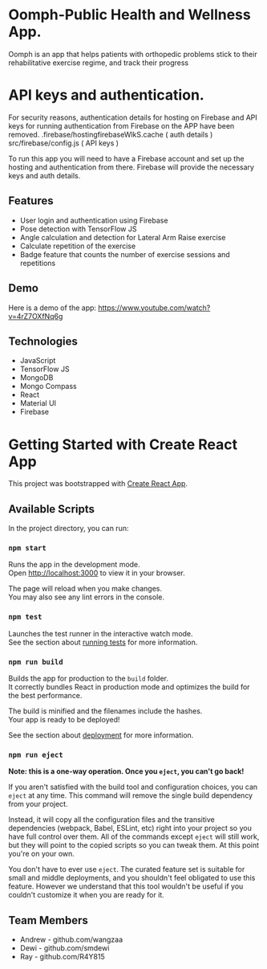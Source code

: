 <!-- @format -->

# Oomph-Public Health and Wellness App.

Oomph is an app that helps patients with orthopedic problems stick to their rehabilitative exercise regime, and track their progress

# API keys and authentication.

For security reasons, authentication details for hosting on Firebase and API keys for running authentication from Firebase on the APP have been removed.
.firebase/hostingfirebaseWlkS.cache ( auth details )
src/firebase/config.js ( API keys )

To run this app you will need to have a Firebase account and set up the hosting and authentication from there.
Firebase will provide the necessary keys and auth details.

## Features
* User login and authentication using Firebase
* Pose detection with TensorFlow JS
* Angle calculation and detection for Lateral Arm Raise exercise
* Calculate repetition of the exercise
* Badge feature that counts the number of exercise sessions and repetitions

## Demo
Here is a demo of the app: https://www.youtube.com/watch?v=4rZ7OXfNq6g

## Technologies
* JavaScript
* TensorFlow JS
* MongoDB
* Mongo Compass
* React
* Material UI
* Firebase

# Getting Started with Create React App

This project was bootstrapped with [Create React App](https://github.com/facebook/create-react-app).

## Available Scripts

In the project directory, you can run:

### `npm start`

Runs the app in the development mode.\
Open [http://localhost:3000](http://localhost:3000) to view it in your browser.

The page will reload when you make changes.\
You may also see any lint errors in the console.

### `npm test`

Launches the test runner in the interactive watch mode.\
See the section about [running tests](https://facebook.github.io/create-react-app/docs/running-tests) for more information.

### `npm run build`

Builds the app for production to the `build` folder.\
It correctly bundles React in production mode and optimizes the build for the best performance.

The build is minified and the filenames include the hashes.\
Your app is ready to be deployed!

See the section about [deployment](https://facebook.github.io/create-react-app/docs/deployment) for more information.

### `npm run eject`

**Note: this is a one-way operation. Once you `eject`, you can't go back!**

If you aren't satisfied with the build tool and configuration choices, you can `eject` at any time. This command will remove the single build dependency from your project.

Instead, it will copy all the configuration files and the transitive dependencies (webpack, Babel, ESLint, etc) right into your project so you have full control over them. All of the commands except `eject` will still work, but they will point to the copied scripts so you can tweak them. At this point you're on your own.

You don't have to ever use `eject`. The curated feature set is suitable for small and middle deployments, and you shouldn't feel obligated to use this feature. However we understand that this tool wouldn't be useful if you couldn't customize it when you are ready for it.

## Team Members
* Andrew - github.com/wangzaa
* Dewi - github.com/smdewi
* Ray - github.com/R4Y815
